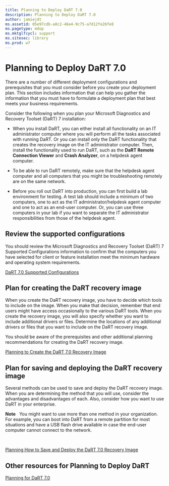 ```yaml
---
title: Planning to Deploy DaRT 7.0
description: Planning to Deploy DaRT 7.0
author: jamiejdt
ms.assetid: 05e97cdb-a8c2-46e4-9c75-a7d12fe26fe8
ms.pagetype: mdop
ms.mktglfcycl: support
ms.sitesec: library
ms.prod: w7
---
```



# Planning to Deploy DaRT 7.0


There are a number of different deployment configurations and prerequisites that you must consider before you create your deployment plan. This section includes information that can help you gather the information that you must have to formulate a deployment plan that best meets your business requirements.

Consider the following when you plan your Microsoft Diagnostics and Recovery Toolset (DaRT) 7 installation:

-   When you install DaRT, you can either install all functionality on an IT administrator computer where you will perform all the tasks associated with running DaRT. Or you can install only the DaRT functionality that creates the recovery image on the IT administrator computer. Then, install the functionality used to run DaRT, such as the **DaRT Remote Connection Viewer** and **Crash Analyzer**, on a helpdesk agent computer.

-   To be able to run DaRT remotely, make sure that the helpdesk agent computer and all computers that you might be troubleshooting remotely are on the same network.

-   Before you roll out DaRT into production, you can first build a lab environment for testing. A test lab should include a minimum of two computers, one to act as the IT administrator/helpdesk agent computer and one to act as an end-user computer. Or, you can use three computers in your lab if you want to separate the IT administrator responsibilities from those of the helpdesk agent.

## Review the supported configurations


You should review the Microsoft Diagnostics and Recovery Toolset (DaRT) 7 Supported Configurations information to confirm that the computers you have selected for client or feature installation meet the minimum hardware and operating system requirements.

[DaRT 7.0 Supported Configurations](dart-70-supported-configurations-dart-7.md)

## Plan for creating the DaRT recovery image


When you create the DaRT recovery image, you have to decide which tools to include on the image. When you make that decision, remember that end users might have access occasionally to the various DaRT tools. When you create the recovery image, you will also specify whether you want to include additional drivers or files. Determine the locations of any additional drivers or files that you want to include on the DaRT recovery image.

You should be aware of the prerequisites and other additional planning recommendations for creating the DaRT recovery image.

[Planning to Create the DaRT 7.0 Recovery Image](planning-to-create-the-dart-70-recovery-image.md)

## Plan for saving and deploying the DaRT recovery image


Several methods can be used to save and deploy the DaRT recovery image. When you are determining the method that you will use, consider the advantages and disadvantages of each. Also, consider how you want to use DaRT in your enterprise.

**Note**  
You might want to use more than one method in your organization. For example, you can boot into DaRT from a remote partition for most situations and have a USB flash drive available in case the end-user computer cannot connect to the network.

 

[Planning How to Save and Deploy the DaRT 7.0 Recovery Image](planning-how-to-save-and-deploy-the-dart-70-recovery-image.md)

## Other resources for Planning to Deploy DaRT


[Planning for DaRT 7.0](planning-for-dart-70-new-ia.md)

 

 





